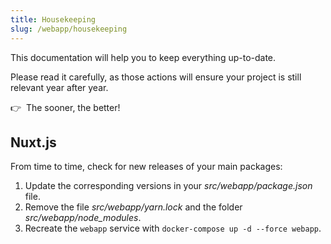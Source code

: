 ```yaml
---
title: Housekeeping
slug: /webapp/housekeeping
---
```


This documentation will help you to keep everything up-to-date.

Please read it carefully, as those actions will ensure your project is still relevant year after year.

👉&nbsp;&nbsp;The sooner, the better!

## Nuxt.js

From time to time, check for new releases of your main packages: 

1. Update the corresponding versions in your *src/webapp/package.json* file.
2. Remove the file *src/webapp/yarn.lock* and the folder *src/webapp/node_modules*.
3. Recreate the `webapp` service with `docker-compose up -d --force webapp`.